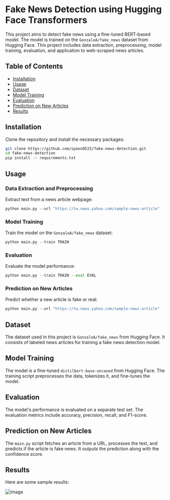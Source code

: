 # Fake News Detection using Hugging Face Transformers

This project aims to detect fake news using a fine-tuned BERT-based model. The model is trained on the `GonzaloA/fake_news` dataset from Hugging Face. This project includes data extraction, preprocessing, model training, evaluation, and application to web-scraped news articles.

## Table of Contents
- [Installation](#installation)
- [Usage](#usage)
- [Dataset](#dataset)
- [Model Training](#model-training)
- [Evaluation](#evaluation)
- [Prediction on New Articles](#prediction-on-new-articles)
- [Results](#results)

## Installation

Clone the repository and install the necessary packages:
```bash
git clone https://github.com/spoon0525/fake-news-detection.git
cd fake-news-detection
pip install -r requirements.txt
```

## Usage

### Data Extraction and Preprocessing
Extract text from a news article webpage:
```python
python main.py --url "https://tw.news.yahoo.com/sample-news-article"
```

### Model Training
Train the model on the `GonzaloA/fake_news` dataset:
```python
python main.py --train TRAIN
```

### Evaluation
Evaluate the model performance:
```python
python main.py --train TRAIN --eval EVAL
```

### Prediction on New Articles
Predict whether a new article is fake or real:
```python
python main.py --url "https://tw.news.yahoo.com/sample-news-article"
```

## Dataset
The dataset used in this project is `GonzaloA/fake_news` from Hugging Face. It consists of labeled news articles for training a fake news detection model.

## Model Training
The model is a fine-tuned `distilbert-base-uncased` from Hugging Face. The training script preprocesses the data, tokenizes it, and fine-tunes the model.

## Evaluation
The model's performance is evaluated on a separate test set. The evaluation metrics include accuracy, precision, recall, and F1-score.

## Prediction on New Articles
The `main.py` script fetches an article from a URL, processes the text, and predicts if the article is fake news. It outputs the prediction along with the confidence score.

## Results
Here are some sample results:

![image](https://github.com/spoon0525/fake-news-detection/assets/129286955/87f3a90d-4986-4c68-a2b9-e703b4bf577d)

